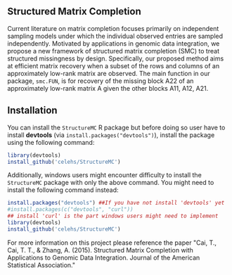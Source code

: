 ## Structured Matrix Completion

Current literature on matrix completion focuses primarily on independent sampling models under which the individual observed entries are sampled independently. Motivated by applications in genomic data integration, we propose a new framework of structured matrix completion (SMC) to treat structured missingness by design. Specifically, our proposed method aims at efficient matrix recovery when a subset of the rows and columns of an approximately low-rank matrix are observed. The main function in our package, `smc.FUN`, is for recovery of the missing block A22 of an approximately low-rank matrix A given the other blocks A11, A12, A21.

## Installation

You can install the `StructureMC` R package but before doing so user have to install **devtools** (via `install.packages("devtools")`), install the package using the following command:

```r
library(devtools)
install_github('celehs/StructureMC')
```

Additionally, windows users might encounter difficulty to install the `StructureMC` package with only the above command. You might need to install the following command instead:

```r
install.packages("devtools") ##If you have not install 'devtools' yet
#install.packages(c("devtools", "curl")) 
## install 'curl' is the part windows users might need to implement 
library(devtools)
install_github('celehs/StructureMC')
```

For more information on this project please reference the paper "Cai, T., Cai, T. T., & Zhang, A. (2015). Structured Matrix Completion with Applications to Genomic Data Integration. Journal of the American Statistical Association." 
